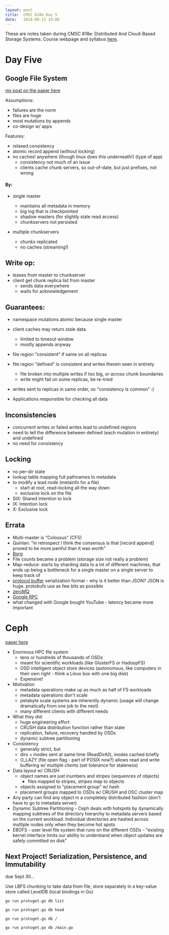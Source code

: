 ```yaml
---
layout: post
title:  CMSC 818e Day 5
date:   2018-09-12 14:08
---
```


These are notes taken during CMSC 818e: Distributed And Cloud-Based Storage Systems. Course webpage and syllabus [here](http://triffid.cs.umd.edu/818/).

# Day Five

## Google File System

[my post on the paper here](https://rebeccabilbro.github.io/google-file-system/)

Assumptions:
 - failures are the norm
 - files are huge
 - most mutations by appends
 - co-design w/ apps

Features:
 - relaxed consistency
 - atomic record append (without locking)
 - no caches! anywhere (though linux does this underneath!) (type of app)
    - consistency not much of an issue
    - clients cache chunk servers, so out-of-date, but just prefixes, not wrong

#### By:
 - single master
    - maintains all metadata in memory
    - big log that is checkpointed
    - shadow masters (for slightly stale read access)
    - chunkservers not persisted

 - multiple chunkservers
    - chunks replicated
    - no caches (streaming!)

## Write op:
 - leases from master to chunkserver
 - client get chunk replica list from master
    - sends data everywhere
    - waits for acknowledgement

## Guarantees:
 - namespace mutations atomic because single master
 - client caches may return stale data
    - limited to timeout window
    - mostly appends anyway

 - file region "consistent" if same on all replicas
 - file region "defined" is consistent and writes therein seen in entirety
    - file broken into multiple writes if too big, or across chunk boundaries
    - write might fail on some replicas, be re-tried

 - writes sent to replicas in same order, so "consistency is common" :)
 - Applications responsible for checking all data

## Inconsistencies
 - concurrent writes or failed writes lead to undefined regions
 - need to tell the difference between defined (each mutation in entirety) and undefined
 - no need for consistency

## Locking
 - no per-dir state
 - lookup table mapping full pathnames to metadata
 - to modify a lead node (metainfo for a file)
    - start at root, read-locking all the way down
    - exclusive lock on the file
 - SIX: Shared intention to lock
 - IX: Intention lock
 - X: Exclusive lock

## Errata
 - Multi-master is "Colossus" (CFS)
 - Quinlan: "in retrospect I think the consensus is that [record append] proved to be more painful than it was worth"
 - [Borg](https://research.google.com/pubs/pub43438.html?hl=es)
 - File counts became a problem (storage size not really a problem)
 - Map-reduce: starts by sharding data to a lot of different machines, that ends up being a bottleneck for a single master on a single server to keep track of
 - [protocol buffer](https://en.wikipedia.org/wiki/Protocol_Buffers) serialization format - why is it better than JSON? JSON is huge. protobufs use as few bits as possible
 - [zeroMQ](http://zeromq.org/)
 - [Google RPC](https://cloud.google.com/appengine/docs/standard/python/tools/protorpc/)
 - what changed with Google bought YouTube - latency became more important


# Ceph

[paper here](https://www.ssrc.ucsc.edu/Papers/weil-osdi06.pdf)

 - Enormous HPC file system
    - tens or hundreds of thousands of OSDs
    - meant for scientific workloads (like GlusterFS or HadoopFS)
    - OSD intelligent object store devices (autonomous, like computers in their own right - think a Linux box with one big disk)
    - Expensive!
 - Motivation
    - metadata operations make up as much as half of FS workloads
    - metadata operations don't scale
    - petabyte scale systems are inherently dynamic (usage will change dramatically from one job to the next)
    - many different clients with different needs
 - What they did:
    - huge engineering effort
    - CRUSH data distribution function rather than state
    - replication, failure, recovery handled by OSDs
    - dynamic subtree partitioning
 - Consistency
    - generally strict, but
    - dirs + inodes sent at same time (ReadDirAll), inodes cached briefly
    - O_LAZY (file open flag - part of POSIX now?) allows read and write buffering w/ multiple clients (set tolerance for staleness)
 - Data layout w/ CRUSH
    - object names are just inumbers and stripes (sequences of objects)
        - files mapped to stripes, stripes map to objects
    - objects assigned to "placement group" w/ hash
    - placement groups mapped to OSDs w/ CRUSH and OSC cluster map
 - Any party can find any object in a completely distributed fashion (don't have to go to metadata server)
 - Dynamic Subtree Partitioning - Ceph deals with hotspots by dynamically mapping subtrees of the directory hierarchy to metadata servers based on the current workload. Individual directories are hashed across multiple nodes only when they become hot spots
 - EBOFS - user level file system that runs on the different OSDs - "existing kernel interface limits our ability to understand when object updates are safely committed on disk"


## Next Project! Serialization, Persistence, and Immutability
due Sept 30...

Use LBFS chunking to take data from file, store separately in a key-value store called LevelDB (local bindings in Go)

```
go run protoget.go db list
```

```
go run protoget.go db head
```

```
go run protoget.go db /
```

```
go run protoget.go db /main.go
```
